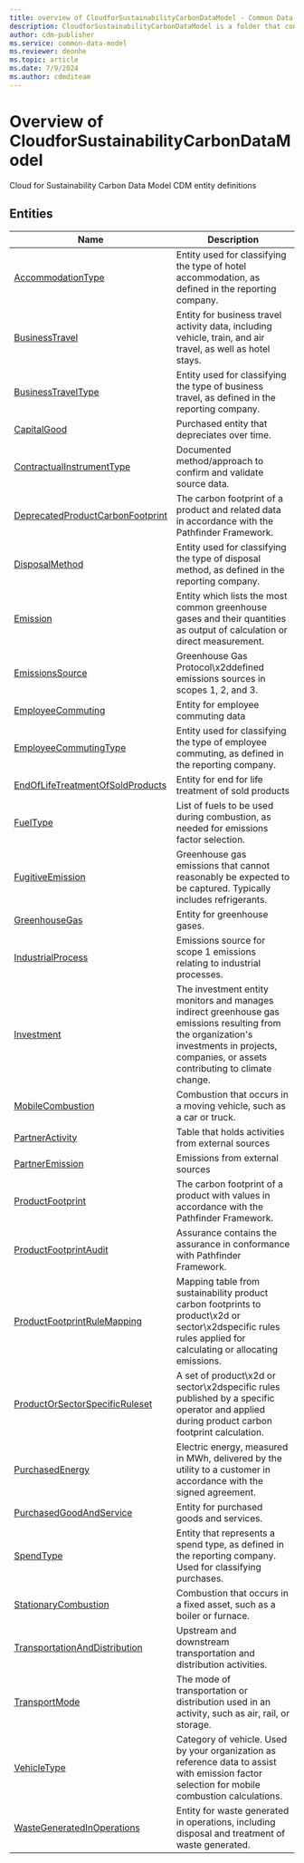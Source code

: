 ```yaml
---
title: overview of CloudforSustainabilityCarbonDataModel - Common Data Model | Microsoft Docs
description: CloudforSustainabilityCarbonDataModel is a folder that contains standard entities related to the Common Data Model.
author: cdm-publisher
ms.service: common-data-model
ms.reviewer: deonhe
ms.topic: article
ms.date: 7/9/2024
ms.author: cdmditeam
---
```


# Overview of CloudforSustainabilityCarbonDataModel

Cloud for Sustainability Carbon Data Model CDM entity definitions  

## Entities

|Name|Description|
|---|---|
|[AccommodationType](AccommodationType.md)|Entity used for classifying the type of hotel accommodation, as defined in the reporting company\.|
|[BusinessTravel](BusinessTravel.md)|Entity for business travel activity data, including vehicle, train, and air travel, as well as hotel stays\.|
|[BusinessTravelType](BusinessTravelType.md)|Entity used for classifying the type of business travel, as defined in the reporting company\.|
|[CapitalGood](CapitalGood.md)|Purchased entity that depreciates over time\.|
|[ContractualInstrumentType](ContractualInstrumentType.md)|Documented method/approach to confirm and validate source data\.|
|[DeprecatedProductCarbonFootprint](DeprecatedProductCarbonFootprint.md)|The carbon footprint of a product and related data in accordance with the Pathfinder Framework\.|
|[DisposalMethod](DisposalMethod.md)|Entity used for classifying the type of disposal method, as defined in the reporting company\.|
|[Emission](Emission.md)|Entity which lists the most common greenhouse gases and their quantities as output of calculation or direct measurement\.|
|[EmissionsSource](EmissionsSource.md)|Greenhouse Gas Protocol\x2ddefined emissions sources in scopes 1, 2, and 3\.|
|[EmployeeCommuting](EmployeeCommuting.md)|Entity for employee commuting data|
|[EmployeeCommutingType](EmployeeCommutingType.md)|Entity used for classifying the type of employee commuting, as defined in the reporting company\.|
|[EndOfLifeTreatmentOfSoldProducts](EndOfLifeTreatmentOfSoldProducts.md)|Entity for end for life treatment of sold products|
|[FuelType](FuelType.md)|List of fuels to be used during combustion, as needed for emissions factor selection\.|
|[FugitiveEmission](FugitiveEmission.md)|Greenhouse gas emissions that cannot reasonably be expected to be captured\. Typically includes refrigerants\.|
|[GreenhouseGas](GreenhouseGas.md)|Entity for greenhouse gases\.|
|[IndustrialProcess](IndustrialProcess.md)|Emissions source for scope 1 emissions relating to industrial processes\.|
|[Investment](Investment.md)|The investment entity monitors and manages indirect greenhouse gas emissions resulting from the organization's investments in projects, companies, or assets contributing to climate change\.|
|[MobileCombustion](MobileCombustion.md)|Combustion that occurs in a moving vehicle, such as a car or truck\.|
|[PartnerActivity](PartnerActivity.md)|Table that holds activities from external sources|
|[PartnerEmission](PartnerEmission.md)|Emissions from external sources|
|[ProductFootprint](ProductFootprint.md)|The carbon footprint of a product with values in accordance with the Pathfinder Framework\.|
|[ProductFootprintAudit](ProductFootprintAudit.md)|Assurance contains the assurance in conformance with Pathfinder Framework\.|
|[ProductFootprintRuleMapping](ProductFootprintRuleMapping.md)|Mapping table from sustainability product carbon footprints to product\x2d or sector\x2dspecific rules rules applied for calculating or allocating emissions\.|
|[ProductOrSectorSpecificRuleset](ProductOrSectorSpecificRuleset.md)|A set of product\x2d or sector\x2dspecific rules published by a specific operator and applied during product carbon footprint calculation\.|
|[PurchasedEnergy](PurchasedEnergy.md)|Electric energy, measured in MWh, delivered by the utility to a customer in accordance with the signed agreement\.|
|[PurchasedGoodAndService](PurchasedGoodAndService.md)|Entity for purchased goods and services\.|
|[SpendType](SpendType.md)|Entity that represents a spend type, as defined in the reporting company\. Used for classifying purchases\.|
|[StationaryCombustion](StationaryCombustion.md)|Combustion that occurs in a fixed asset, such as a boiler or furnace\.|
|[TransportationAndDistribution](TransportationAndDistribution.md)|Upstream and downstream transportation and distribution activities\.|
|[TransportMode](TransportMode.md)|The mode of transportation or distribution used in an activity, such as air, rail, or storage\.|
|[VehicleType](VehicleType.md)|Category of vehicle\. Used by your organization as reference data to assist with emission factor selection for mobile combustion calculations\.|
|[WasteGeneratedInOperations](WasteGeneratedInOperations.md)|Entity for waste generated in operations, including disposal and treatment of waste generated\.|
